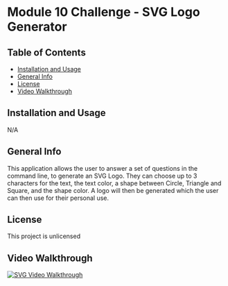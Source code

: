 # Module 10 Challenge - SVG Logo Generator

## Table of Contents
- [Installation and Usage](#installation-and-usage)
- [General Info](#general-info)
- [License](#license)
- [Video Walkthrough](#video-walkthrough)

## Installation and Usage
N/A


## General Info
This application allows the user to answer a set of questions in the command line, to generate an SVG Logo. They can choose up to 3 characters for the text, the text color, a shape between Circle, Triangle and Square, and the shape color. A logo will then be generated which the user can then use for their personal use.

## License
This project is unlicensed

## Video Walkthrough
[![SVG Video Walkthrough](https://img.youtube.com/vi/KBflf1fJTvQ/0.jpg)](https://www.youtube.com/watch?v=KBflf1fJTvQ)
